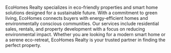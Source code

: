 EcoHomes Realty specializes in eco-friendly properties and smart home solutions designed for a sustainable future. With a commitment to green living, EcoHomes connects buyers with energy-efficient homes and environmentally conscious communities. Our services include residential sales, rentals, and property development with a focus on reducing environmental impact. Whether you are looking for a modern smart home or a serene eco-retreat, EcoHomes Realty is your trusted partner in finding the perfect property.

